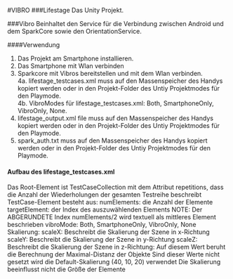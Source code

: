 ﻿#VIBRO
###Lifestage
Das Unity Projekt.  

###Vibro
Beinhaltet den Service für die Verbindung zwischen Android und dem SparkCore sowie den OrientationService.  

####Verwendung
1. Das Projekt am Smartphone installieren.
2. Das Smartphone mit Wlan verbinden
3. Sparkcore mit Vibros bereitstellen und mit dem Wlan verbinden.  
4a. lifestage_testcases.xml muss auf den Massenspeicher des Handys kopiert werden oder in den Projekt-Folder des Untiy Projektmodes für den Playmode.  
4b. VibroModes für lifestage_testcases.xml: Both, SmartphoneOnly, VibroOnly, None.  
5. lifestage_output.xml file muss auf den Massenspeicher des Handys kopiert werden oder in den Projekt-Folder des Untiy Projektmodes für den Playmode.  
6. spark_auth.txt muss auf den Massenspeicher des Handys kopiert werden oder in den Projekt-Folder des Untiy Projektmodes für den Playmode.  

#### Aufbau des lifestage_testcases.xml
Das Root-Element ist TestCaseCollection mit dem Attribut repetitions, dass die Anzahl der Wiederholungen der gesamten Testreihe beschreibt
TestCase-Element besteht aus:
numElements: die Anzahl der Elemente
targetElement: der Index des auszuwählenden Elements
		NOTE: Der ABGERUNDETE Index numElements/2 wird textuell als mittleres Element beschrieben
vibroMode: Both, SmartphoneOnly, VibroOnly, None
Skalierung: 
	scaleX: Beschreibt die Skalierung der Szene in x-Richtung
	scaleY: Beschreibt die Skalierung der Szene in y-Richtung
	scaleZ: Beschreibt die Skalierung der Szene in z-Richtung: Auf diesem Wert beruht die Berechnung der Maximal-Distanz der Objekte
	Sind dieser Werte nicht gesetzt wird die Default-Skalierung (40, 10, 20) verwendet
	Die Skalierung beeinflusst nicht die Größe der Elemente
